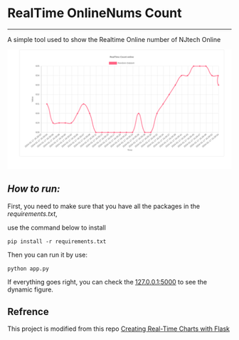 # RealTime OnlineNums Count

---
A simple tool used to show the Realtime Online number of NJtech Online

![Example](./img.png)

## _How to run:_

First, you need to make sure that you have all the packages in the _requirements.txt_,

use the command below to install 
```
pip install -r requirements.txt 
```

Then you can run it by use:
```
python app.py
```

If everything goes right, you can check the [127.0.0.1:5000](127.0.0.1:5000) to see the dynamic figure.

## Refrence
This project is modified from this repo
[Creating Real-Time Charts with Flask](https://github.com/roniemartinez/real-time-charts-with-flask/tree/master)



